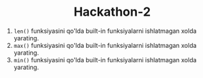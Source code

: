<div align="center"> <h1>Hackathon-2</h1> </div> 

1. `len()` funksiyasini qo'lda built-in funksiyalarni ishlatmagan xolda yarating. 
2. `max()` funksiyasini qo'lda built-in funksiyalarni ishlatmagan xolda yarating. 
3. `min()` funksiyasini qo'lda built-in funksiyalarni ishlatmagan xolda yarating.